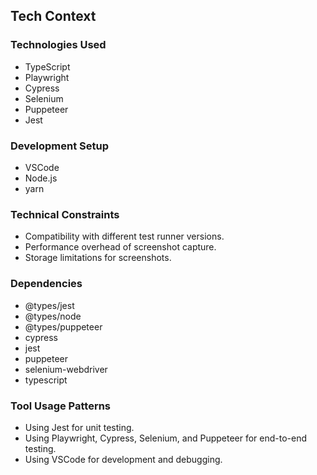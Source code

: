 ## Tech Context

### Technologies Used
- TypeScript
- Playwright
- Cypress
- Selenium
- Puppeteer
- Jest

### Development Setup
- VSCode
- Node.js
- yarn

### Technical Constraints
- Compatibility with different test runner versions.
- Performance overhead of screenshot capture.
- Storage limitations for screenshots.

### Dependencies
- @types/jest
- @types/node
- @types/puppeteer
- cypress
- jest
- puppeteer
- selenium-webdriver
- typescript

### Tool Usage Patterns
- Using Jest for unit testing.
- Using Playwright, Cypress, Selenium, and Puppeteer for end-to-end testing.
- Using VSCode for development and debugging.
